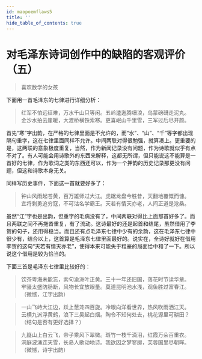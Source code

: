 ```yaml
---
id: maopoemflaws5
title: ''
hide_table_of_contents: true
---
```


# 对毛泽东诗词创作中的缺陷的客观评价（五）

> 喜欢数学的女孩

下面用一首毛泽东的七律进行详细分析：
> 红军不怕远征难，万水千山只等闲。五岭逶迤腾细浪，乌蒙磅礴走泥丸。<br/>
> 金沙水拍云崖暖，大渡桥横铁索寒。更喜岷山千里雪，三军过后尽开颜。

首先“寒”字出韵，在严格的七律里面是不允许的，而“水”、“山”、“千”等字都出现隔句重字，这在七律里面同样不允许。中间两联对得很勉强，就算凑上。更重要的是，这两联的意象极度重复，当然，作为新闻记录没有问题，作为诗歌就似乎有点不对了。有人可能会用诗歌外的东西来解释，这都无所谓，但只能说这不能算是一首好的七律，作为歌词之类的东西还可以，作为一个押韵的历史记录那更没有问题，但这和诗歌本身无关。

同样写历史事件，下面这一首就要好多了：
> 钟山风雨起苍黄，百万雄师过大江。虎踞龙盘今胜昔，天翻地覆慨而慷。<br/>
> 宜将剩勇追穷寇，不可沽名学霸王。天若有情天亦老，人间正道是沧桑。

虽然“江”字也是出韵，但重字的毛病没有了，中间两联对得比上面那首好多了。而且两联之间不再拖沓重复，有了流动。这诗最好的还是起首和结尾，虽然借用了李贺的句子，还用得稳当。而且还有点毛泽东七律中少有的余韵，这在毛泽东七律中很少有，结合以上，这首算是毛泽东七律里面最好的。说实在，全诗好就好在借用李贺的这句“天若有情天亦老”，使得本来可能失于粗豪的局面给中和了一下。所以说这个借用是较为恰当的。

下面三首是毛泽东七律里比较好的：

> 饮茶粤海未能忘，索句渝洲叶正黄。三十一年还旧国，落花时节读华章。<br/>
> 牢骚太盛防肠断，风物长宜放眼量。莫道昆明池水浅，观鱼胜过富春江。 （微憾，江字出韵）

> 一山飞峙大江边，跃上葱茏四百旋。冷眼向洋看世界，热风吹雨洒江天。<br/>
> 云横九派浮黄鹤，浪下三吴起白烟。陶令不知何处去，桃花源里可耕田？ （结句是否有更好选择？）

> 九嶷山上白云飞，帝子乘风下翠微。斑竹一枝千滴泪，红霞万朵百重衣。<br/>
> 洞庭波涌连天雪，长岛人歌动地诗。我欲因之梦寥廓，芙蓉国里尽朝晖。 （微憾，诗字出韵）